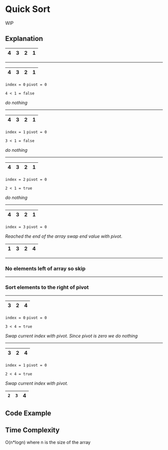 # Quick Sort

WIP

## Explanation

| 4 | 3 | 2 | 1 |
|---|---|---|---|

---
| 4 | 3 | 2 | 1 |
|---|---|---|---|

`index = 0`
`pivot = 0`

`4 < 1 = false`

*do nothing*

---
| 4 | 3 | 2 | 1 |
|---|---|---|---|

`index = 1`
`pivot = 0`

`3 < 1 = false`

*do nothing*

---
| 4 | 3 | 2 | 1 |
|---|---|---|---|

`index = 2`
`pivot = 0`

`2 < 1 = true`

*do nothing*

---
| 4 | 3 | 2 | 1 |
|---|---|---|---|

`index = 3`
`pivot = 0`

*Reached the end of the array swap end value with pivot.*

| 1 | 3 | 2 | 4 |
|---|---|---|---|

---

### No elements left of array so skip

---

### Sort elements to the right of pivot

---

| 3 | 2 | 4 |
|---|---|---|

`index = 0`
`pivot = 0`

`3 < 4 = true`

*Swap current index with pivot. Since pivot is zero we do nothing*

---

| 3 | 2 | 4 |
|---|---|---|

`index = 1`
`pivot = 0`

`2 < 4 = true`

*Swap current index with pivot.*

| `2` | `3` | 4 |
|-----|-----|---|

## Code Example

## Time Complexity
O(n*logn) where n is the size of the array
